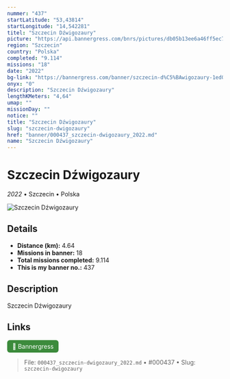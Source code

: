 ```yaml
---
nummer: "437"
startLatitude: "53,43814"
startLongitude: "14,542281"
titel: "Szczecin Dźwigozaury"
picture: "https://api.bannergress.com/bnrs/pictures/db05b13ee6a46ff5ec7d822b6747bb6c"
region: "Szczecin"
country: "Polska"
completed: "9.114"
missions: "18"
date: "2022"
bg-link: "https://bannergress.com/banner/szczecin-d%C5%BAwigozaury-1ed0"
onyx: "0"
description: "Szczecin Dźwigozaury"
lengthKMeters: "4,64"
umap: ""
missionDay: ""
notice: ""
title: "Szczecin Dźwigozaury"
slug: "szczecin-dwigozaury"
href: "banner/000437_szczecin-dwigozaury_2022.md"
name: "Szczecin Dźwigozaury"
---
```

# Szczecin Dźwigozaury

*2022* • Szczecin • Polska

![Szczecin Dźwigozaury](https://api.bannergress.com/bnrs/pictures/db05b13ee6a46ff5ec7d822b6747bb6c)



## Details
- **Distance (km):** 4.64
- **Missions in banner:** 18
- **Total missions completed:** 9.114
- **This is my banner no.:** 437



## Description
Szczecin Dźwigozaury



## Links
<a href="https://bannergress.com/banner/szczecin-d%C5%BAwigozaury-1ed0" target="_blank" style="display:inline-block;margin-right:8px;padding:6px 12px;background:#3c8b3c;color:#fff;text-decoration:none;border-radius:6px;">🔗 Bannergress</a>



> File: `000437_szczecin-dwigozaury_2022.md`
> • #000437
> • Slug: `szczecin-dwigozaury`
